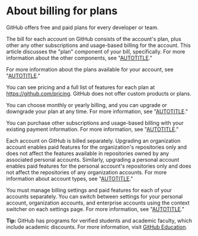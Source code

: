 # About billing for plans

GitHub offers free and paid plans for every developer or team.

The bill for each account on GitHub consists of the account's plan, plus other any other subscriptions and usage-based billing for the account. This article discusses the "plan" component of your bill, specifically. For more information about the other components, see "[AUTOTITLE](/billing/managing-your-github-billing-settings/about-billing-on-github)."

For more information about the plans available for your account, see "[AUTOTITLE](/get-started/learning-about-github/githubs-plans)."

You can see pricing and a full list of features for each plan at https://github.com/pricing. GitHub does not offer custom products or plans.

You can choose monthly or yearly billing, and you can upgrade or downgrade your plan at any time. For more information, see "[AUTOTITLE](/billing/managing-the-plan-for-your-github-account)."

You can purchase other subscriptions and usage-based billing with your existing payment information. For more information, see "[AUTOTITLE](/billing/managing-your-github-billing-settings/about-billing-on-github)."

Each account on GitHub is billed separately. Upgrading an organization account enables paid features for the organization's repositories only and does not affect the features available in repositories owned by any associated personal accounts. Similarly, upgrading a personal account enables paid features for the personal account's repositories only and does not affect the repositories of any organization accounts. For more information about account types, see "[AUTOTITLE](/get-started/learning-about-github/types-of-github-accounts)."

You must manage billing settings and paid features for each of your accounts separately. You can switch between settings for your personal account, organization accounts, and enterprise accounts using the context switcher on each settings page. For more information, see "[AUTOTITLE](/billing/managing-your-github-billing-settings/about-billing-on-github#switching-between-settings-for-your-different-accounts)."

<div class="ghd-spotlight ghd-spotlight-tip border rounded-1 my-3 p-3 f5 color-border-accent-emphasis color-bg-accent">

**Tip:** GitHub has programs for verified students and academic faculty, which include academic discounts. For more information, visit [GitHub Education](https://education.github.com/).

</div>
